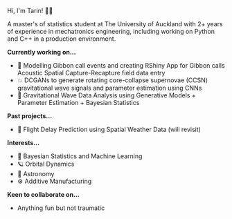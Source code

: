 Hi, I'm Tarin! :man_astronaut:

A master's of statistics student at The University of Auckland with 2+ years of experience in mechatronics engineering, including working on Python and C++ in a production environment.

**Currently working on...**
- :monkey: Modelling Gibbon call events and creating RShiny App for Gibbon calls Acoustic Spatial Capture-Recapture field data entry
- :collision: DCGANs to generate rotating core-collapse supernovae (CCSN) gravitational wave signals and parameter estimation using CNNs
- :milky_way: Gravitational Wave Data Analysis using Generative Models + Parameter Estimation + Bayesian Statistics

**Past projects...**
- :flight_departure: Flight Delay Prediction using Spatial Weather Data (will revisit)

**Interests...**
- :brain: Bayesian Statistics and Machine Learning
- :ringed_planet: Orbital Dynamics
- :telescope: Astronomy
- :gear: Additive Manufacturing

**Keen to collaborate on...**
- Anything fun but not traumatic
